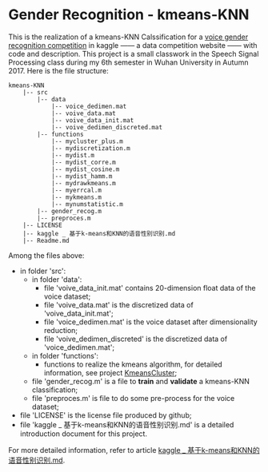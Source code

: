 # Gender Recognition - kmeans-KNN

This is the realization of a kmeans-KNN Calssification for a [voice gender recognition competition](https://www.kaggle.com/primaryobjects/voicegender/home) in kaggle —— a data competition website —— with code and description. This project is a small classwork  in the Speech Signal Processing class during my 6th semester in Wuhan University in Autumn 2017. Here is the file structure:

```
kmeans-KNN
    |-- src
        |-- data
            |-- voice_dedimen.mat
            |-- voive_data.mat
            |-- voive_data_init.mat
            |-- voive_dedimen_discreted.mat
        |-- functions
            |-- mycluster_plus.m
            |-- mydiscretization.m
            |-- mydist.m
            |-- mydist_corre.m
            |-- mydist_cosine.m
            |-- mydist_hamm.m
            |-- mydrawkmeans.m
            |-- myerrcal.m
            |-- mykmeans.m
            |-- mynumstatistic.m
        |-- gender_recog.m
        |-- preproces.m
    |-- LICENSE
    |-- kaggle _ 基于k-means和KNN的语音性别识别.md
    |-- Readme.md
```
Among the files above:
- in folder 'src':
  - in folder 'data':
    - file 'voive_data_init.mat' contains 20-dimension float data of the voice dataset;
    - file 'voive_data.mat' is the discretized data of 'voive_data_init.mat';
    - file 'voice_dedimen.mat' is the voice dataset after dimensionality reduction;
    - file 'voive_dedimen_discreted' is the discretized data of 'voice_dedimen.mat';
  - in folder 'functions':
    - functions to realize the kmeans algorithm, for detailed information, see project [KmeansCluster](https://github.com/chentianyangWHU/KmeansCluster);
  - file 'gender_recog.m' is a file to **train** and **validate** a kmeans-KNN classification;
  - file 'preproces.m' is file to do some pre-process for the voice dataset;
- file 'LICENSE' is the license file produced by github;
- file 'kaggle _ 基于k-means和KNN的语音性别识别.md' is a detailed introduction document for this project. 

For more detailed information, refer to article [kaggle _ 基于k-means和KNN的语音性别识别.md](https://github.com/chentianyangWHU/Gender-Recognition/blob/master/kmeans-KNN/kaggle%20_%20%E5%9F%BA%E4%BA%8Ek-means%E5%92%8CKNN%E7%9A%84%E8%AF%AD%E9%9F%B3%E6%80%A7%E5%88%AB%E8%AF%86%E5%88%AB.md).
